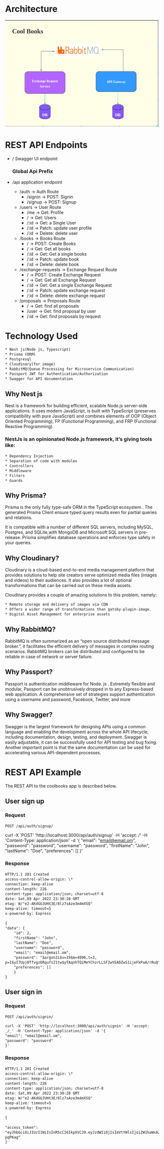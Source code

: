 # Architecture

![architecture](./img1.png)

# REST API Endpoints

- / Swagger UI endpoint

  ### Global Api Prefix

- /api application endpoint

  - /auth -> Auth Route
    - /signin -> POST: Signin
    - /signup -> POST: Signup
  - /users -> User Route
    - /me -> Get: Profile
    - / -> Get: Users
    - /:id -> Get: a Single User
    - /:id -> Patch: update user profile
    - /:id -> Delete: delete user
  - /books -> Books Route
    - / -> POST: Create Books
    - / -> Get: Get all books
    - /:id -> Get: Get a single books
    - /:id -> Patch: update book
    - /:id -> Delete: delete book
  - /exchange-requests -> Exchange Request Route
    - / -> POST: Create Exchange Request
    - / -> Get: Get all Exchange Request
    - /:id -> Get: Get a single Exchange Request
    - /:id -> Patch: update exchange request
    - /:id -> Delete: delete exchange request
  - /proposals -> Proposals Route
    - / -> Get: find all proposals
    - /user -> Get: find proposal by user
    - /:id -> Get: find proposals by request

# Technology Used

    * Nest js(Node js, Typescript)
    * Prisma (ORM)
    * Postgresql
    * Cloudinary(for image)
    * RabbitMQ(Queue Processing for Microservice Communication)
    * Passport JWT for Authentication/Authorization
    * Swagger for API documentation

## Why Nest js

Nest is a framework for building efficient, scalable Node.js server-side applications. It uses modern JavaScript, is built with TypeScript (preserves compatibility with pure JavaScript) and combines elements of OOP (Object Oriented Programming), FP (Functional Programming), and FRP (Functional Reactive Programming).

### NestJs is an opinionated Node.js framework, it’s giving tools like:

    * Dependency Injection
    * Separation of code with modules
    * Controllers
    * Middleware
    * Filters
    * Guards

## Why Prisma?

Prisma is the only fully type-safe ORM in the TypeScript ecosystem . The generated Prisma Client ensure typed query results even for partial queries and relations.

It is compatible with a number of different SQL servers, including MySQL, Postgres, and SQLite,with MongoDB and Microsoft SQL servers in pre-release. Prisma simplifies database operations and enforces type safety in your queries.

## Why Cloudinary?

Cloudinary is a cloud-based end-to-end media management platform that provides solutions to help site creators serve optimized media files (images and videos) to their audiences. It also provides a lot of optional transformations that can be carried out on these media assets.

Cloudinary provides a couple of amazing solutions to this problem, namely:

    * Remote storage and delivery of images via CDN
    * Offers a wider range of transformations than gatsby-plugin-image.
    * Digital Asset Management for enterprise assets

## Why RabbitMQ?

RabbitMQ is often summarized as an “open source distributed message broker.”, it facilitates the efficient delivery of messages in complex routing scenarios.
RabbitMQ brokers can be distributed and configured to be reliable in case of network or server failure.

## Why Passport?

Passport is authentication middleware for Node. js . Extremely flexible and modular, Passport can be unobtrusively dropped in to any Express-based web application. A comprehensive set of strategies support authentication using a username and password, Facebook, Twitter, and more

## Why Swagger?

Swagger is the largest framework for designing APIs using a common language and enabling the development across the whole API lifecycle, including documentation, design, testing, and deployment.
Swagger is easily adjustable, it can be successfully used for API testing and bug fixing. Another important point is that the same documentation can be used for accelerating various API-dependent processes.

# REST API Example

The REST API to the coolbooks app is described below.

## User sign up

### Request

`POST /api/auth/signup/`

curl -X 'POST' 'http://localhost:3000/api/auth/signup' -H 'accept: _/_' -H 'Content-Type: application/json' -d '{
"email": "email@email.om",
"password": "password",
"username": "password",
"firstName": "John",
"lastName": "Doe",
"preferences": []
}'

### Response

    HTTP/1.1 201 Created
    access-control-allow-origin: \*
    connection: keep-alive
    content-length: 226
    content-type: application/json; charset=utf-8
    date: Sat,09 Apr 2022 23:30:28 GMT
    etag: W/"e2-AKdGUJUHt3E/8lz7sAze3m4mXSQ"
    keep-alive: timeout=5
    x-powered-by: Express

    {
    "data": {
        "id": 2,
        "firstName": "John",
        "lastName": "Doe",
        "username": "password",
        "email": "email@email.om",
        "password": "$argon2i$v=19$m=4096,t=3, p=1$yI7Upj0Tfvgz6RqufsZ1tw$yTAqnhTQiMeYChzrLLSF2wYEADZwS1ijeFkPaA/rRuQ",
        "preferences": []
        }
    }

## User sign in

### Request

`POST /api/auth/signin/`

    curl -X 'POST' 'http://localhost:3000/api/auth/signin' -H 'accept: _/_' -H 'Content-Type: application/json' -d '{
    "email": "email@email.om",
    "password": "password"
    }'

### Response

    HTTP/1.1 201 Created
    access-control-allow-origin: \*
    connection: keep-alive
    content-length: 226
    content-type: application/json; charset=utf-8
    date: Sat,09 Apr 2022 23:30:28 GMT
    etag: W/"e2-AKdGUJUHt3E/8lz7sAze3m4mXSQ"
    keep-alive: timeout=5
    x-powered-by: Express

    {

    "access_token": "eyJhbGciOiJIUzI1NiIsInR5cCI6IkpXVCJ9.eyJzdWIiOjIsImVtYWlsIjoiZW1haWxAZW1haWwub20iLCJpYXQiOjE2NDk1NDcyMzAsImV4cCI6MTY0OTU4MzIzMH0.pfLUe_wkZY0WiCdrVnWCtCMsY5KhejmYI4Df-pqPKag"
    }
